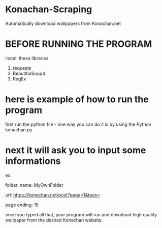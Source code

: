 # Konachan-Scraping
Automatically download wallpapers from Konachan.net

# BEFORE RUNNING THE PROGRAM
install these libraries
1. requests
2. BeautifulSoup4
3. RegEx

# here is example of how to run the program
 first run the python file
     - one way you can do it is by using the 
          Python konachan.py
          
# next it will ask you to input some informations

ex.

folder_name: MyOwnFolder

url: https://konachan.net/post?page=1&tags=

page ending: 15

 once you typed all that, your program will run and download high quality wallpaper from the desired Konachan website.
